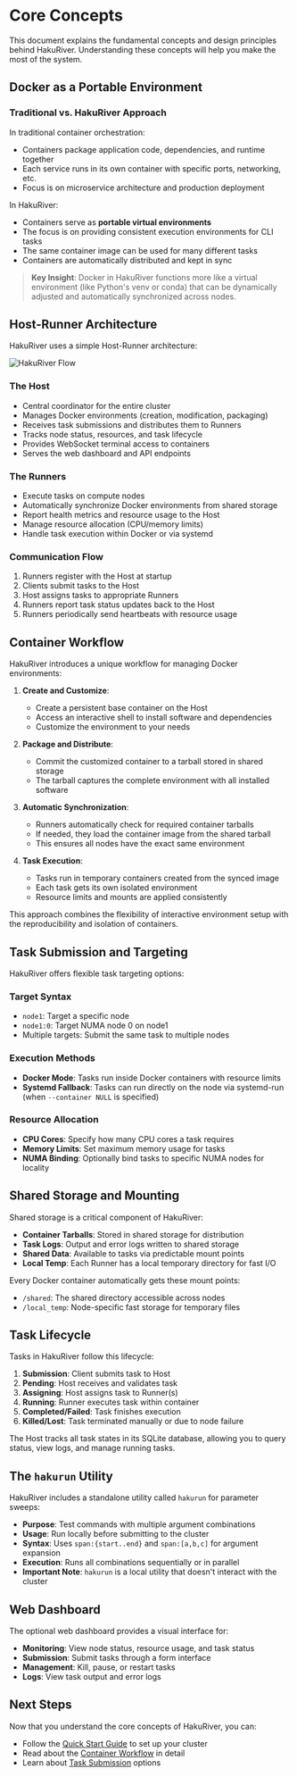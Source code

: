 # Core Concepts

This document explains the fundamental concepts and design principles behind HakuRiver. Understanding these concepts will help you make the most of the system.

## Docker as a Portable Environment

### Traditional vs. HakuRiver Approach

In traditional container orchestration:
- Containers package application code, dependencies, and runtime together
- Each service runs in its own container with specific ports, networking, etc.
- Focus is on microservice architecture and production deployment

In HakuRiver:
- Containers serve as **portable virtual environments**
- The focus is on providing consistent execution environments for CLI tasks
- The same container image can be used for many different tasks
- Containers are automatically distributed and kept in sync

> **Key Insight**: Docker in HakuRiver functions more like a virtual environment (like Python's venv or conda) that can be dynamically adjusted and automatically synchronized across nodes.

## Host-Runner Architecture

HakuRiver uses a simple Host-Runner architecture:

![HakuRiver Flow](../../images/HakuRiverFlow.jpg)

### The Host
- Central coordinator for the entire cluster
- Manages Docker environments (creation, modification, packaging)
- Receives task submissions and distributes them to Runners
- Tracks node status, resources, and task lifecycle
- Provides WebSocket terminal access to containers
- Serves the web dashboard and API endpoints

### The Runners
- Execute tasks on compute nodes
- Automatically synchronize Docker environments from shared storage
- Report health metrics and resource usage to the Host
- Manage resource allocation (CPU/memory limits)
- Handle task execution within Docker or via systemd

### Communication Flow
1. Runners register with the Host at startup
2. Clients submit tasks to the Host
3. Host assigns tasks to appropriate Runners
4. Runners report task status updates back to the Host
5. Runners periodically send heartbeats with resource usage

## Container Workflow

HakuRiver introduces a unique workflow for managing Docker environments:

1. **Create and Customize**:
   - Create a persistent base container on the Host
   - Access an interactive shell to install software and dependencies
   - Customize the environment to your needs
   
2. **Package and Distribute**:
   - Commit the customized container to a tarball stored in shared storage
   - The tarball captures the complete environment with all installed software
   
3. **Automatic Synchronization**:
   - Runners automatically check for required container tarballs
   - If needed, they load the container image from the shared tarball
   - This ensures all nodes have the exact same environment

4. **Task Execution**:
   - Tasks run in temporary containers created from the synced image
   - Each task gets its own isolated environment
   - Resource limits and mounts are applied consistently

This approach combines the flexibility of interactive environment setup with the reproducibility and isolation of containers.

## Task Submission and Targeting

HakuRiver offers flexible task targeting options:

### Target Syntax
- `node1`: Target a specific node
- `node1:0`: Target NUMA node 0 on node1
- Multiple targets: Submit the same task to multiple nodes

### Execution Methods
- **Docker Mode**: Tasks run inside Docker containers with resource limits
- **Systemd Fallback**: Tasks can run directly on the node via systemd-run (when `--container NULL` is specified)

### Resource Allocation
- **CPU Cores**: Specify how many CPU cores a task requires
- **Memory Limits**: Set maximum memory usage for tasks
- **NUMA Binding**: Optionally bind tasks to specific NUMA nodes for locality

## Shared Storage and Mounting

Shared storage is a critical component of HakuRiver:

- **Container Tarballs**: Stored in shared storage for distribution
- **Task Logs**: Output and error logs written to shared storage
- **Shared Data**: Available to tasks via predictable mount points
- **Local Temp**: Each Runner has a local temporary directory for fast I/O

Every Docker container automatically gets these mount points:
- `/shared`: The shared directory accessible across nodes
- `/local_temp`: Node-specific fast storage for temporary files

## Task Lifecycle

Tasks in HakuRiver follow this lifecycle:

1. **Submission**: Client submits task to Host
2. **Pending**: Host receives and validates task
3. **Assigning**: Host assigns task to Runner(s)
4. **Running**: Runner executes task within container
5. **Completed/Failed**: Task finishes execution
6. **Killed/Lost**: Task terminated manually or due to node failure

The Host tracks all task states in its SQLite database, allowing you to query status, view logs, and manage running tasks.

## The `hakurun` Utility

HakuRiver includes a standalone utility called `hakurun` for parameter sweeps:

- **Purpose**: Test commands with multiple argument combinations
- **Usage**: Run locally before submitting to the cluster
- **Syntax**: Uses `span:{start..end}` and `span:[a,b,c]` for argument expansion
- **Execution**: Runs all combinations sequentially or in parallel
- **Important Note**: `hakurun` is a local utility that doesn't interact with the cluster

## Web Dashboard

The optional web dashboard provides a visual interface for:

- **Monitoring**: View node status, resource usage, and task status
- **Submission**: Submit tasks through a form interface
- **Management**: Kill, pause, or restart tasks
- **Logs**: View task output and error logs

## Next Steps

Now that you understand the core concepts of HakuRiver, you can:

- Follow the [Quick Start Guide](quick-start.md) to set up your cluster
- Read about the [Container Workflow](../user-guides/container-workflow.md) in detail
- Learn about [Task Submission](../user-guides/task-submission.md) options